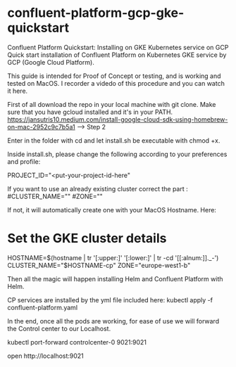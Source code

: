 # confluent-platform-gcp-gke-quickstart
Confluent Platform Quickstart: Installing on GKE Kubernetes service on GCP
Quick start installation of Confluent Platform on Kubernetes GKE service by GCP (Google Cloud Platform).

This guide is intended for Proof of Concept or testing, and is working and tested on MacOS.
I recorder a videdo of this procedure and you can watch it here.



First of all download the repo in your local machine with git clone.
Make sure that you have gcloud installed and it's in your PATH.
https://jansutris10.medium.com/install-google-cloud-sdk-using-homebrew-on-mac-2952c9c7b5a1  --> Step 2


Enter in the folder with cd and let install.sh be executable with chmod +x.

Inside install.sh, please change the following according to your preferences and profile:

PROJECT_ID="<put-your-project-id-here"

If you want to use an already existing cluster correct the part :
#CLUSTER_NAME="<your-cluster-name>"
#ZONE="<your-favourite-zone>"

If not, it will automatically create one with your MacOS Hostname. Here:

# Set the GKE cluster details
HOSTNAME=$(hostname | tr '[:upper:]' '[:lower:]' | tr -cd '[[:alnum:]]._-')
CLUSTER_NAME="$HOSTNAME-cp"
ZONE="europe-west1-b"


Then all the magic will happen installing Helm and Confluent Platform with Helm.

CP services are installed by the yml file included here:
kubectl apply -f confluent-platform.yaml

In the end, once all the pods are working, for ease of use we will forward the Control center to our Localhost.

kubectl port-forward controlcenter-0 9021:9021


open http://localhost:9021
